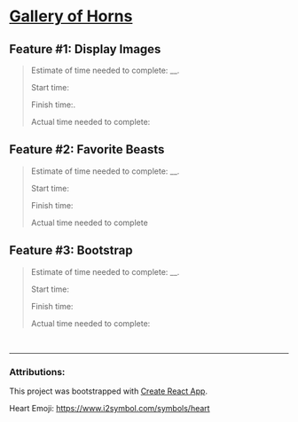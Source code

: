 # [Gallery of Horns](https://meljohnston-galleryofhorns.netlify.app/)

## Feature #1: Display Images
>
>Estimate of time needed to complete: __.
>
>Start time:
>
>Finish time:.
>
>Actual time needed to complete:

## Feature #2: Favorite Beasts
>
>Estimate of time needed to complete: __.
>
>Start time:
>
>Finish time:
>
>Actual time needed to complete

## Feature #3: Bootstrap

>Estimate of time needed to complete: __.
>
>Start time:
>
>Finish time:
>
>Actual time needed to complete:

<br>

---
### Attributions:

This project was bootstrapped with [Create React App](https://github.com/facebook/create-react-app).

Heart Emoji: https://www.i2symbol.com/symbols/heart